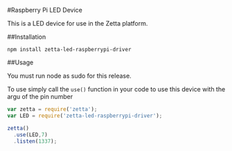 #Raspberry Pi LED Device

This is a LED device for use in the Zetta platform.

##Installation

`npm install zetta-led-raspberrypi-driver` 

##Usage

You must run node as sudo for this release. 

To use simply call the `use()` function in your code to use this device with the argu of the pin number

```javascript
var zetta = require('zetta');
var LED = require('zetta-led-raspberrypi-driver');

zetta()
  .use(LED,7)
  .listen(1337);
```
